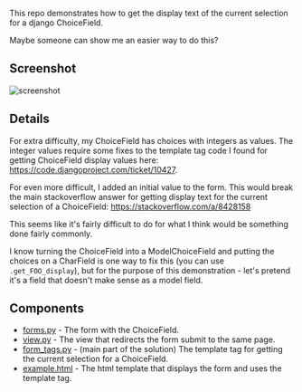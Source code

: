 This repo demonstrates how to get the display text of the current selection for a django ChoiceField.

Maybe someone can show me an easier way to do this?

## Screenshot
![screenshot](https://raw.github.com/pawl/django_choicefield_display_example/master/screenshot.png "screenshot")

## Details

For extra difficulty, my ChoiceField has choices with integers as values. The integer values require some fixes to the template tag code I found for getting ChoiceField display values here: https://code.djangoproject.com/ticket/10427.

For even more difficult, I added an initial value to the form. This would break the main stackoverflow answer for getting display text for the current selection of a ChoiceField: https://stackoverflow.com/a/8428158

This seems like it's fairly difficult to do for what I think would be something done fairly commonly.

I know turning the ChoiceField into a ModelChoiceField and putting the choices on a CharField is one way to fix this (you can use `.get_FOO_display`), but for the purpose of this demonstration - let's pretend it's a field that doesn't make sense as a model field.

## Components
* [forms.py](mysite/myapp/forms.py) - The form with the ChoiceField.
* [view.py](mysite/myapp/view.py) - The view that redirects the form submit to the same page.
* [form_tags.py](mysite/myapp/templatetags/form_tags.py) - (main part of the solution) The template tag for getting the current selection for a ChoiceField.
* [example.html](mysite/templates/example.html) - The html template that displays the form and uses the template tag.




